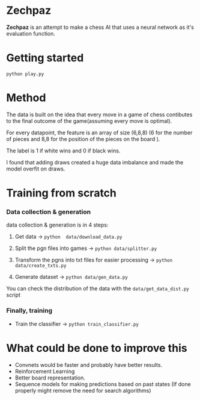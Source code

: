 # Zechpaz

**Zechpaz** is an attempt to make a chess AI that uses a neural network as it's evaluation function.

# Getting started

```
python play.py
```

# Method
The data is built on the idea that every move in a game of chess contibutes to the final outcome of the game(assuming every move is optimal).

For every datapoint, the feature is an array of size (6,8,8) (6 for the number of pieces and 8,8 for the position of the pieces on the board ).

The label is 1 if white wins and 0 if black wins.

I found that adding draws created a huge data imbalance and made the model overfit on draws.

# Training from scratch

### Data collection & generation
data collection & generation is in 4 steps:

1. Get data -> `python  data/download_data.py`


2. Split the pgn files into games -> `python data/splitter.py`


3. Transform the pgns into txt files for easier processing -> `python data/create_txts.py`


4. Generate dataset -> `python data/gen_data.py`

You can check the distribution of the data with the `data/get_data_dist.py` script



### Finally, training 

- Train the classifier -> `python train_classifier.py`


# What could be done to improve this
- Convnets would be faster and probably have better results.
- Reinforcement Learning
- Better board representation.
- Sequence models for making predictions based on past states (If done properly might remove the need for search algorithms)
